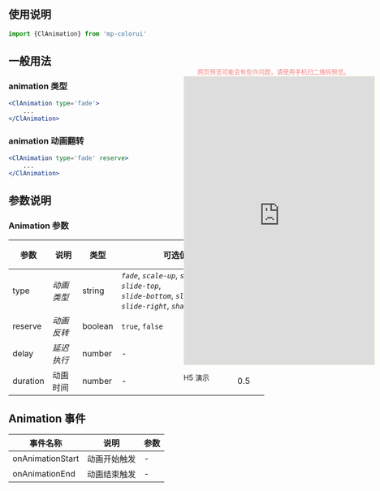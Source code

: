 

## 使用说明

```jsx
import {ClAnimation} from 'mp-colorui'
```



## 一般用法

### animation 类型

```jsx
<ClAnimation type='fade'>
	...
</ClAnimation>
```

### animation 动画翻转

```jsx
<ClAnimation type='fade' reserve>
	...
</ClAnimation>
```



## 参数说明

### Animation 参数

| 参数     | 说明       | 类型    | 可选值                                                       | 默认值    |
| -------- | ---------- | ------- | ------------------------------------------------------------ | --------- |
| type     | *动画类型* | string  | *`fade`*, *`scale-up`*, *`scale-down`*, *`slide-top`*, <br />*`slide-bottom`*, *`slide-left`*, *`slide-right`*, *`shake`* | *`fade`*  |
| reserve  | *动画反转* | boolean | `true`, `false`                                              | *`false`* |
| delay    | *延迟执行* | number  | -                                                            | 0         |
| duration | 动画时间   | number  | -                                                            | 0.5       |



## Animation 事件

| 事件名称         | 说明         | 参数 |
| ---------------- | ------------ | ---- |
| onAnimationStart | 动画开始触发 | -    |
| onAnimationEnd   | 动画结束触发 | -    |



<div style="position: fixed; right:10px; top: 5%">
	<div style="width: 355px; display: flex; flex-wrap: wrap; justify-content: center; align-items: center; font-size: 12px; color: lightcoral">网页预览可能会有些许问题，请使用手机扫二维码预览。</div>
	<iframe style="border: 1px solid antiquewhite" src="https://yinliangdream.github.io/mp-colorui-h5-demo/#/pages/components/animation/index" height="568" width="375"></iframe>
	<div>
		<p>H5 演示</p>
		<div id='qrcode'></div>
	</div>
</div>

<script>
	new Vue({
		el: '#main',
		mounted() {
			setTimeout(() => {
				const id = document.getElementById("qrcode");
				new QRCode(id, {
					text: "https://yinliangdream.github.io/mp-colorui-h5-demo/#/pages/components/animation/index",
					width: 128,
					height: 128,
					colorDark : "#000000",
					colorLight : "#ffffff",
					correctLevel : QRCode.CorrectLevel.H
				});
			});
		}
	})
</script>

